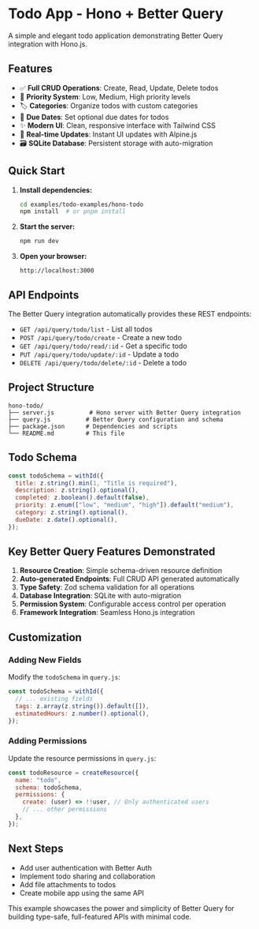 # Todo App - Hono + Better Query

A simple and elegant todo application demonstrating Better Query integration with Hono.js.

## Features

- ✅ **Full CRUD Operations**: Create, Read, Update, Delete todos
- 🎯 **Priority System**: Low, Medium, High priority levels  
- 🏷️ **Categories**: Organize todos with custom categories
- 📅 **Due Dates**: Set optional due dates for todos
- ✨ **Modern UI**: Clean, responsive interface with Tailwind CSS
- 🔄 **Real-time Updates**: Instant UI updates with Alpine.js
- 🗃️ **SQLite Database**: Persistent storage with auto-migration

## Quick Start

1. **Install dependencies:**
   ```bash
   cd examples/todo-examples/hono-todo
   npm install  # or pnpm install
   ```

2. **Start the server:**
   ```bash
   npm run dev
   ```

3. **Open your browser:**
   ```
   http://localhost:3000
   ```

## API Endpoints

The Better Query integration automatically provides these REST endpoints:

- `GET /api/query/todo/list` - List all todos
- `POST /api/query/todo/create` - Create a new todo
- `GET /api/query/todo/read/:id` - Get a specific todo
- `PUT /api/query/todo/update/:id` - Update a todo
- `DELETE /api/query/todo/delete/:id` - Delete a todo

## Project Structure

```
hono-todo/
├── server.js          # Hono server with Better Query integration
├── query.js          # Better Query configuration and schema
├── package.json      # Dependencies and scripts
└── README.md         # This file
```

## Todo Schema

```javascript
const todoSchema = withId({
  title: z.string().min(1, "Title is required"),
  description: z.string().optional(),
  completed: z.boolean().default(false),
  priority: z.enum(["low", "medium", "high"]).default("medium"),
  category: z.string().optional(),
  dueDate: z.date().optional(),
});
```

## Key Better Query Features Demonstrated

1. **Resource Creation**: Simple schema-driven resource definition
2. **Auto-generated Endpoints**: Full CRUD API generated automatically  
3. **Type Safety**: Zod schema validation for all operations
4. **Database Integration**: SQLite with auto-migration
5. **Permission System**: Configurable access control per operation
6. **Framework Integration**: Seamless Hono.js integration

## Customization

### Adding New Fields

Modify the `todoSchema` in `query.js`:

```javascript
const todoSchema = withId({
  // ... existing fields
  tags: z.array(z.string()).default([]),
  estimatedHours: z.number().optional(),
});
```

### Adding Permissions

Update the resource permissions in `query.js`:

```javascript
const todoResource = createResource({
  name: "todo",
  schema: todoSchema,
  permissions: {
    create: (user) => !!user, // Only authenticated users
    // ... other permissions
  },
});
```

## Next Steps

- Add user authentication with Better Auth
- Implement todo sharing and collaboration
- Add file attachments to todos
- Create mobile app using the same API

This example showcases the power and simplicity of Better Query for building type-safe, full-featured APIs with minimal code.